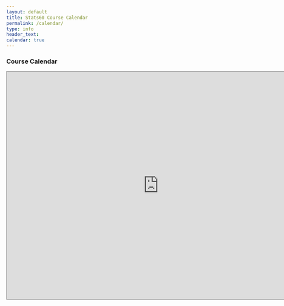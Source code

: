 ```yaml
---
layout: default 
title: Stats60 Course Calendar 
permalink: /calendar/
type: info
header_text:  
calendar: true
---
```

<div class="span3">
	<h3>Course Calendar</h3>
<div id="upcoming"></div><!--/span-->
</div>
<div class="span9">
	<!-- <h3>Calendar of Upcoming Events</h3> -->
        <iframe src="https://calendar.google.com/calendar/embed?height=600&amp;wkst=2&amp;bgcolor=%23ffffff&amp;ctz=America%2FLos_Angeles&amp;src=MHVlN2FiNjNxNzV2OWhnbmpwdDNiaXVpaW9AZ3JvdXAuY2FsZW5kYXIuZ29vZ2xlLmNvbQ&amp;color=%237986CB&amp;mode=WEEK&amp;showTabs=0&amp;showCalendars=0&amp;showNav=1&amp;showTitle=0&amp;title=Stats%2060" style="border:solid 1px #777" width="800" height="600" frameborder="0" scrolling="no"></iframe>
</div><!--/span-->
